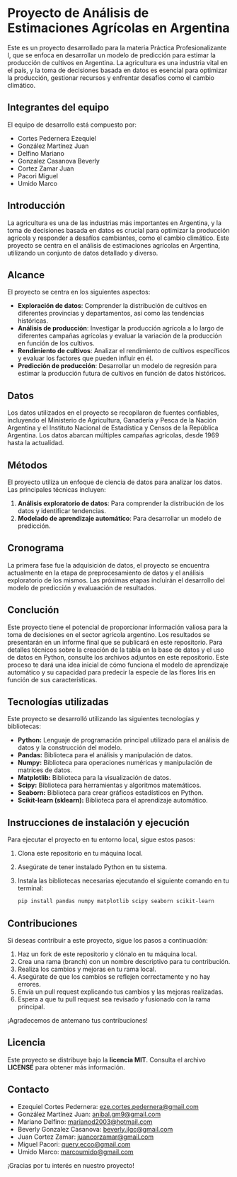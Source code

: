 # Proyecto de Análisis de Estimaciones Agrícolas en Argentina

Este es un proyecto desarrollado para la materia Práctica Profesionalizante I, que se enfoca en desarrollar un modelo de predicción para estimar la producción de cultivos en Argentina. La agricultura es una industria vital en el país, y la toma de decisiones basada en datos es esencial para optimizar la producción, gestionar recursos y enfrentar desafíos como el cambio climático.

## Integrantes del equipo

El equipo de desarrollo está compuesto por:

- Cortes Pedernera Ezequiel
- González Martínez Juan 
- Delfino Mariano 
- Gonzalez Casanova Beverly 
- Cortez Zamar Juan 
- Pacori Miguel 
- Umido Marco

## Introducción

La agricultura es una de las industrias más importantes en Argentina, y la toma de decisiones basada en datos es crucial para optimizar la producción agrícola y responder a desafíos cambiantes, como el cambio climático. Este proyecto se centra en el análisis de estimaciones agrícolas en Argentina, utilizando un conjunto de datos detallado y diverso.

## Alcance

El proyecto se centra en los siguientes aspectos:

- **Exploración de datos**: Comprender la distribución de cultivos en diferentes provincias y departamentos, así como las tendencias históricas.
- **Análisis de producción**: Investigar la producción agrícola a lo largo de diferentes campañas agrícolas y evaluar la variación de la producción en función de los cultivos.
- **Rendimiento de cultivos**: Analizar el rendimiento de cultivos específicos y evaluar los factores que pueden influir en él.
- **Predicción de producción**: Desarrollar un modelo de regresión para estimar la producción futura de cultivos en función de datos históricos.

## Datos

Los datos utilizados en el proyecto se recopilaron de fuentes confiables, incluyendo el Ministerio de Agricultura, Ganadería y Pesca de la Nación Argentina y el Instituto Nacional de Estadística y Censos de la República Argentina. Los datos abarcan múltiples campañas agrícolas, desde 1969 hasta la actualidad.

## Métodos

El proyecto utiliza un enfoque de ciencia de datos para analizar los datos. Las principales técnicas incluyen:

1. **Análisis exploratorio de datos**: Para comprender la distribución de los datos y identificar tendencias.
2. **Modelado de aprendizaje automático**: Para desarrollar un modelo de predicción.

## Cronograma

La primera fase fue la adquisición de datos, el proyecto se encuentra actualmente en la etapa de preprocesamiento de datos y el análisis exploratorio de los mismos. Las próximas etapas incluirán el desarrollo del modelo de predicción y evaluaación de resultados.

## Conclución

Este proyecto tiene el potencial de proporcionar información valiosa para la toma de decisiones en el sector agrícola argentino. Los resultados se presentarán en un informe final que se publicará en este repositorio.
Para detalles técnicos sobre la creación de la tabla en la base de datos y el uso de datos en Python, consulte los archivos adjuntos en este repositorio.
Este proceso te dará una idea inicial de cómo funciona el modelo de aprendizaje automático y su capacidad para predecir la especie de las flores Iris en función de sus características.

## Tecnologías utilizadas

Este proyecto se desarrolló utilizando las siguientes tecnologías y bibliotecas:

- **Python:** Lenguaje de programación principal utilizado para el análisis de datos y la construcción del modelo.
- **Pandas:** Biblioteca para el análisis y manipulación de datos.
- **Numpy:** Biblioteca para operaciones numéricas y manipulación de matrices de datos.
- **Matplotlib:** Biblioteca para la visualización de datos.
- **Scipy:** Biblioteca para herramientas y algoritmos matemáticos.
- **Seaborn:** Biblioteca para crear gráficos estadísticos en Python.
- **Scikit-learn (sklearn):** Biblioteca para el aprendizaje automático.

## Instrucciones de instalación y ejecución

Para ejecutar el proyecto en tu entorno local, sigue estos pasos:

1. Clona este repositorio en tu máquina local.
2. Asegúrate de tener instalado Python en tu sistema.
3. Instala las bibliotecas necesarias ejecutando el siguiente comando en tu terminal:

   ```bash
   pip install pandas numpy matplotlib scipy seaborn scikit-learn

## Contribuciones

Si deseas contribuir a este proyecto, sigue los pasos a continuación:

1. Haz un fork de este repositorio y clónalo en tu máquina local.
2. Crea una rama (branch) con un nombre descriptivo para tu contribución.
3. Realiza los cambios y mejoras en tu rama local.
4. Asegúrate de que los cambios se reflejen correctamente y no hay errores.
5. Envía un pull request explicando tus cambios y las mejoras realizadas.
6. Espera a que tu pull request sea revisado y fusionado con la rama principal.

¡Agradecemos de antemano tus contribuciones!

## Licencia

Este proyecto se distribuye bajo la **licencia MIT**. Consulta el archivo **LICENSE** para obtener más información.

## Contacto

- Ezequiel Cortes Pedernera: eze.cortes.pedernera@gmail.com
- González Martínez Juan: anibal.gm9@gmail.com
- Mariano Delfino: marianod2003@hotmail.com
- Beverly Gonzalez Casanova: beverly.jlgc@gmail.com
- Juan Cortez Zamar: juancorzamar@gmail.com
- Miguel Pacori: query.ecco@gmail.com
- Umido Marco: marcoumido@gmail.com

¡Gracias por tu interés en nuestro proyecto!
